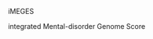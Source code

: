                                                          iMEGES
                                                         
                                                         
                                                       
integrated Mental-disorder Genome Score
